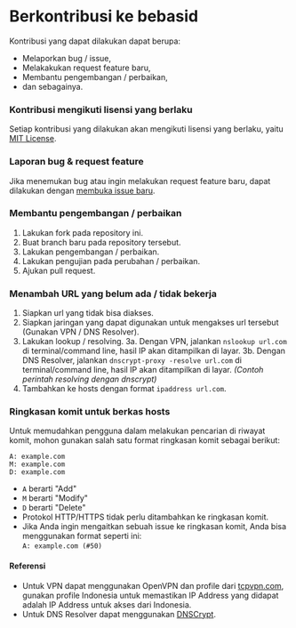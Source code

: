 # Berkontribusi ke bebasid
Kontribusi yang dapat dilakukan dapat berupa:
* Melaporkan bug / issue,
* Melakakukan request feature baru,
* Membantu pengembangan / perbaikan,
* dan sebagainya.
 
### Kontribusi mengikuti lisensi yang berlaku
Setiap kontribusi yang dilakukan akan mengikuti lisensi yang berlaku, yaitu [MIT License](https://github.com/bebasid/bebasid/blob/master/LICENSE).

### Laporan bug & request feature
Jika menemukan bug atau ingin melakukan request feature baru, dapat dilakukan dengan [membuka issue baru](https://github.com/bebasid/bebasid/issues/new/choose).

### Membantu pengembangan / perbaikan
1. Lakukan fork pada repository ini.
2. Buat branch baru pada repository tersebut.
3. Lakukan pengembangan / perbaikan.
4. Lakukan pengujian pada perubahan / perbaikan.
5. Ajukan pull request.

### Menambah URL yang belum ada / tidak bekerja
1. Siapkan url yang tidak bisa diakses.
2. Siapkan jaringan yang dapat digunakan untuk mengakses url tersebut (Gunakan VPN / DNS Resolver).
3. Lakukan lookup / resolving.
3a. Dengan VPN, jalankan `nslookup url.com` di terminal/command line, hasil IP akan ditampilkan di layar.
3b. Dengan DNS Resolver, jalankan `dnscrypt-proxy -resolve url.com`  di terminal/command line, hasil IP akan ditampilkan di layar. *(Contoh perintah resolving dengan dnscrypt)*
4. Tambahkan ke hosts dengan format `ipaddress url.com`.

### Ringkasan komit untuk berkas hosts

Untuk memudahkan pengguna dalam melakukan pencarian di riwayat komit, mohon gunakan salah satu format ringkasan komit sebagai berikut:

```
A: example.com
M: example.com
D: example.com
```
* `A` berarti "Add"
* `M` berarti "Modify"
* `D` berarti "Delete"
* Protokol HTTP/HTTPS tidak perlu ditambahkan ke ringkasan komit.
* Jika Anda ingin mengaitkan sebuah issue ke ringkasan komit, Anda bisa menggunakan format seperti ini:<br>`A: example.com (#50)`

#### Referensi
* Untuk VPN dapat menggunakan OpenVPN dan profile dari [tcpvpn.com](https://tcpvpn.com), gunakan profile Indonesia untuk memastikan IP Address yang didapat adalah IP Address untuk akses dari Indonesia.
* Untuk DNS Resolver dapat menggunakan [DNSCrypt](https://www.dnscrypt.org/). 

